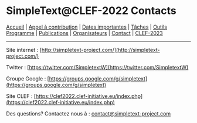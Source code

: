 # SimpleText@CLEF-2022 Contacts

[Accueil](./) | [Appel à contribution](./CFP) | [Dates importantes](./dates) | [Tâches](./tasks)  | [Outils](./tools) 
[Programme](./program) | [Publications](./publications) | [Organisateurs](./organisers) | [Contact](./contact) | [CLEF-2023](https://simpletext-project.com/2023/clef)

---

Site internet : [http://simpletext-project.com/](http://simpletext-project.com/)

Twitter : [https://twitter.com/SimpletextW](https://twitter.com/SimpletextW)

Groupe Google : [https://groups.google.com/g/simpletext](https://groups.google.com/g/simpletext)

Site CLEF : [https://clef2022.clef-initiative.eu/index.php](https://clef2022.clef-initiative.eu/index.php)
 
Des questions? Contactez nous à : [contact@simpletext-project.com](mailto:contact@simpletext-project.com)
